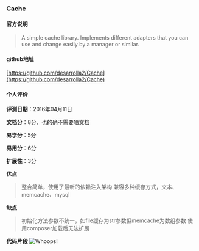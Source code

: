 ### Cache
#### 官方说明
> A simple cache library. Implements different adapters that you can use and change easily by a manager or similar.


#### github地址
[https://github.com/desarrolla2/Cache](https://github.com/desarrolla2/Cache)

#### 个人评价

**评测日期**：2016年04月11日

**文档分**：8分，也的确不需要啥文档

**易学分**：5分

**易用分**：6分

**扩展性**：3分

**优点**

> 整合简单，使用了最新的依赖注入架构
> 兼容多种缓存方式，文本、memcache、mysql

**缺点**
> 初始化方法参数不统一，如file缓存为str参数但memcache为数组参数
> 使用composer加载后无法扩展

**代码片段**
![Whoops!](http://i.imgur.com/0VQpe96.png)
